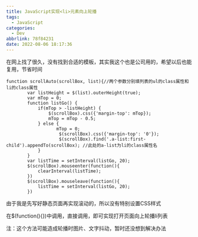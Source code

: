 ```yaml
---
title: JavaScript实现<li>元素向上轮播
tags:
  - JavaScript
categories:
  - Dev
abbrlink: 78f84231
date: 2022-08-06 18:17:36
---
```


<!-- more -->

在网上找了很久，没有找到合适的模板，其实我这个也是公司用的，希望以后也能复用，节省时间

```
function scrollAuto(scrollBox, list){//两个参数分别填列表的ul的class属性和li的class属性
        var listHeight = $(list).outerHeight(true);
        var mTop = 0;
        function listGo() {
            if(mTop > -listHeight) {
                $(scrollBox).css({'margin-top': mTop});
                mTop = mTop - 0.5;
            } else {
                   mTop = 0;
                    $(scrollBox).css({'margin-top': '0'});
                    $(scrollBox).find('.a-list:first-child').appendTo(scrollBox); //此处的a-list为li的class属性名
            }
        }
        var listTime = setInterval(listGo, 20);
        $(scrollBox).mouseenter(function(){
            clearInterval(listTime);
        })
        $(scrollBox).mouseleave(function(){
            listTime = setInterval(listGo, 20);
        })
```

由于我是先写好静态页面再实现滚动的，所以没有特别设置CSS样式

在$(function(){})中调用，直接调用，即可实现打开页面向上轮播li列表

注：这个方法可能造成轮播时图片、文字抖动，暂时还没想到解决办法
